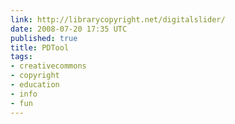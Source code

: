 ```yaml
---
link: http://librarycopyright.net/digitalslider/
date: 2008-07-20 17:35 UTC
published: true
title: PDTool
tags:
- creativecommons
- copyright
- education
- info
- fun
---
```



